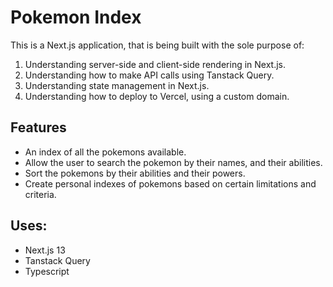 # Pokemon Index

This is a Next.js application, that is being built with the sole purpose of:
1. Understanding server-side and client-side rendering in Next.js.
2. Understanding how to make API calls using Tanstack Query.
3. Understanding state management in Next.js.
4. Understanding how to deploy to Vercel, using a custom domain.

## Features

- An index of all the pokemons available.
- Allow the user to search the pokemon by their names, and their abilities.
- Sort the pokemons by their abilities and their powers.
- Create personal indexes of pokemons based on certain limitations and criteria.

## Uses:

- Next.js 13
- Tanstack Query
- Typescript
